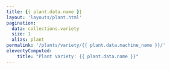 ```yaml
---
title: {{ plant.data.name }}
layout: 'layouts/plant.html'
pagination:
  data: collections.variety
  size: 1
  alias: plant
permalink: '/plants/variety/{{ plant.data.machine_name }}/'
eleventyComputed:
    title: "Plant Variety: {{ plant.data.name }}"
---
```


